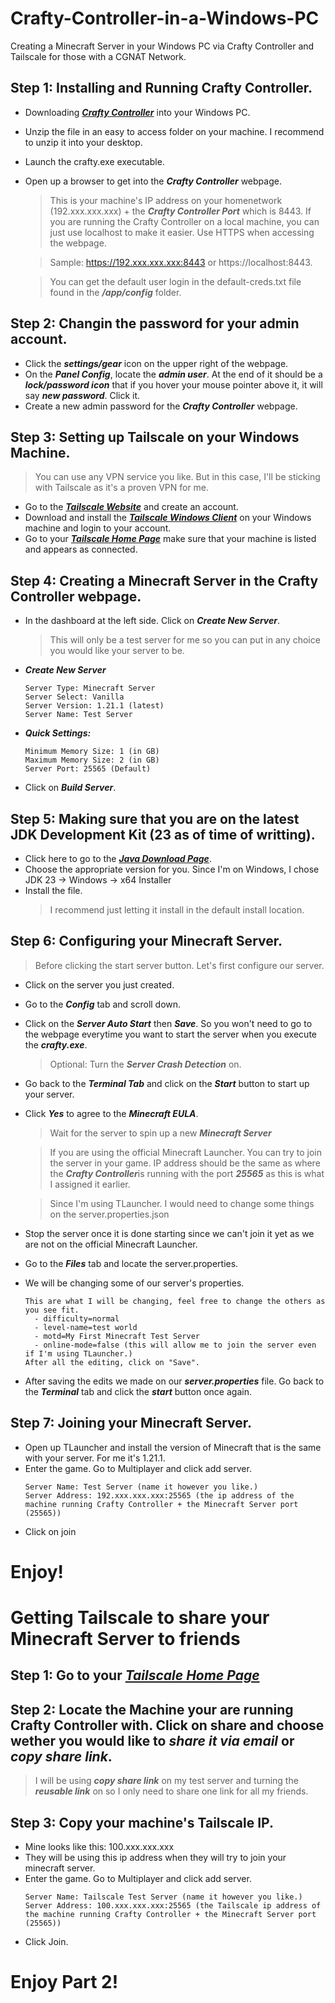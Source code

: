 # Crafty-Controller-in-a-Windows-PC
Creating a Minecraft Server in your Windows PC via Crafty Controller and Tailscale for those with a CGNAT Network.

## Step 1: Installing and Running Crafty Controller.
- Downloading ***[Crafty Controller](https://gitlab.com/crafty-controller/crafty-4/-/jobs/7540066681/artifacts/download)*** into your Windows PC.
- Unzip the file in an easy to access folder on your machine. I recommend to unzip it into your desktop.
- Launch the crafty.exe executable.
- Open up a browser to get into the ***Crafty Controller*** webpage.
  > This is your machine's IP address on your homenetwork (192.xxx.xxx.xxx) + the ***Crafty Controller Port*** which is 8443. If you are running the Crafty Controller on a local machine, you can just use localhost to make it easier.
  > Use HTTPS when accessing the webpage.

  > Sample: https://192.xxx.xxx.xxx:8443 or https://localhost:8443.
  
  > You can get the default user login in the default-creds.txt file found in the ***/app/config*** folder.

## Step 2: Changin the password for your admin account.
- Click the ***settings/gear*** icon on the upper right of the webpage. 
- On the ***Panel Config***, locate the ***admin user***. At the end of it should be a ***lock/password icon*** that if you hover your mouse pointer above it, it will say ***new password***. Click it.
- Create a new admin password for the ***Crafty Controller*** webpage.

## Step 3: Setting up Tailscale on your Windows Machine.
> You can use any VPN service you like. But in this case, I'll be sticking with Tailscale as it's a proven VPN for me.
- Go to the ***[Tailscale Website](https://tailscale.com)*** and create an account.
- Download and install the ***[Tailscale Windows Client](https://tailscale.com/download/windows)*** on your Windows machine and login to your account.
- Go to your ***[Tailscale Home Page](https://login.tailscale.com/admin/machines)*** make sure that your machine is listed and appears as connected.

## Step 4: Creating a Minecraft Server in the Crafty Controller webpage.
- In the dashboard at the left side. Click on ***Create New Server***.
  > This will only be a test server for me so you can put in any choice you would like your server to be.
- ***Create New Server***
  ```
  Server Type: Minecraft Server
  Server Select: Vanilla
  Server Version: 1.21.1 (latest)
  Server Name: Test Server
  ```
- ***Quick Settings:***
  ```
  Minimum Memory Size: 1 (in GB)
  Maximum Memory Size: 2 (in GB)
  Server Port: 25565 (Default)
  ```
- Click on ***Build Server***.

## Step 5: Making sure that you are on the latest JDK Development Kit (23 as of time of writting).
- Click here to go to the ***[Java Download Page](https://www.oracle.com/java/technologies/downloads)***.
- Choose the appropriate version for you. Since I'm on Windows, I chose JDK 23 -> Windows -> x64 Installer
- Install the file.
  > I recommend just letting it install in the default install location.

## Step 6: Configuring your Minecraft Server.
> Before clicking the start server button. Let's first configure our server.
- Click on the server you just created.
- Go to the ***Config*** tab and scroll down.
- Click on the ***Server Auto Start*** then ***Save***. So you won't need to go to the webpage everytime you want to start the server when you execute the ***crafty.exe***.
  > Optional: Turn the ***Server Crash Detection*** on.
- Go back to the ***Terminal Tab*** and click on the ***Start*** button to start up your server.
- Click ***Yes*** to agree to the ***Minecraft EULA***.
  > Wait for the server to spin up a new ***Minecraft Server***

  > If you are using the official Minecraft Launcher. You can try to join the server in your game. IP address should be the same as where the ***Crafty Controller***is running
  > with the port ***25565*** as this is what I assigned it earlier.

  > Since I'm using TLauncher. I would need to change some things on the server.properties.json
- Stop the server once it is done starting since we can't join it yet as we are not on the official Minecraft Launcher.
- Go to the ***Files*** tab and locate the server.properties.
- We will be changing some of our server's properties.
  ```
  This are what I will be changing, feel free to change the others as you see fit.
    - difficulty=normal
    - level-name=test world
    - motd=My First Minecraft Test Server
    - online-mode=false (this will allow me to join the server even if I'm using TLauncher.)
  After all the editing, click on "Save".
  ```
- After saving the edits we made on our ***server.properties*** file. Go back to the ***Terminal*** tab and click the ***start*** button once again.

## Step 7: Joining your Minecraft Server.
- Open up TLauncher and install the version of Minecraft that is the same with your server. For me it's 1.21.1.
- Enter the game. Go to Multiplayer and click add server.
  ```
  Server Name: Test Server (name it however you like.)
  Server Address: 192.xxx.xxx.xxx:25565 (the ip address of the machine running Crafty Controller + the Minecraft Server port (25565))
  ```
- Click on join

# Enjoy!

# Getting Tailscale to share your Minecraft Server to friends

## Step 1: Go to your ***[Tailscale Home Page](https://login.tailscale.com/admin/machines)***

## Step 2: Locate the Machine your are running Crafty Controller with. Click on share and choose wether you would like to ***share it via email*** or ***copy share link***.
  > I will be using ***copy share link*** on my test server and turning the ***reusable link*** on so I only need to share one link for all my friends.

## Step 3: Copy your machine's Tailscale IP.
- Mine looks like this: 100.xxx.xxx.xxx
- They will be using this ip address when they will try to join your minecraft server.
- Enter the game. Go to Multiplayer and click add server.
  ```
  Server Name: Tailscale Test Server (name it however you like.)
  Server Address: 100.xxx.xxx.xxx:25565 (the Tailscale ip address of the machine running Crafty Controller + the Minecraft Server port (25565))
  ```
- Click Join.

# Enjoy Part 2!
